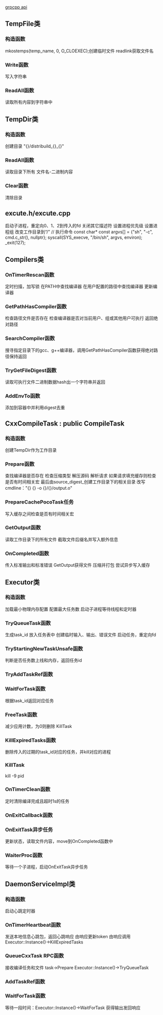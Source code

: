 [grpcpp api](https://grpc.github.io/grpc/cpp/index.html)

## TempFile类
### 构造函数
mkostemps(temp_name, 0, O_CLOEXEC);创建临时文件
readlink获取文件名

### Write函数
写入字符串

### ReadAll函数
读取所有内容到字符串中

## TempDir类

### 构造函数
创建目录
"{}/distribuild_{}_{}"

### ReadAll函数
读取目录下所有 文件名-二进制内容

### Clear函数
清除目录

## excute.h/excute.cpp
启动子进程，重定向0、1、2到传入的fd
关闭其它描述符
设置进程优先级
设置进程组
改变工作目录到“/”
// 执行命令
const char* const argvs[] = {"sh", "-c", cmd.c_str(), nullptr};
syscall(SYS_execve, "/bin/sh", argvs, environ);
_exit(127);

## Compilers类

### OnTimerRescan函数
定时扫描，加写锁
在PATH中查找编译器
在用户配置的路径中查找编译器
更新编译器

### GetPathHasCompiler函数
检查路径文件是否存在
检查编译器是否对当前用户、组或其他用户可执行
返回绝对路径

### SearchCompiler函数
搜寻指定目录下的gcc、g++编译器，调用GetPathHasCompiler函数获得绝对路径保持返回

### TryGetFileDigest函数
读取可执行文件二进制数据hash出一个字符串并返回

### AddEnvTo函数
添加到容器中并利用digest去重

## CxxCompileTask : public CompileTask

### 构造函数
创建TempDir作为工作目录

### Prepare函数
查找编译器是否存在
检查压缩类型
解压源码
解析请求
如果请求填充缓存则检查是否有时间相关宏
最后由source_digest_创建工作目录下的相关目录
改写cmdline："{} {} -o {}/{}/output.o"

### PrepareCachePocoTask任务
写入缓存之间检查是否有时间相关宏

### GetOutput函数
读取工作目录下的所有文件
截取文件后缀名并写入额外信息

### OnCompleted函数
传入标准输出和标准错误
GetOutput获得文件
压缩并打包
尝试异步写入缓存

## Executor类

### 构造函数
加载最小物理内存配置
配置最大任务数
启动子进程等待线程和定时器

### TryQueueTask函数
生成task_id
放入任务表中
创建临时输入、输出、错误文件
启动任务，重定向fd

### TryStartingNewTaskUnsafe函数
判断是否任务数上线和内存，返回任务id

### TryAddTaskRef函数

### WaitForTask函数
根据task_id返回对应任务

### FreeTask函数
减少应用计数，为0则删除
KillTask

### KillExpiredTasks函数
删除传入的过期的task_id对应的任务，并kill对应的进程

### KillTask
kill -9 pid

### OnTimerClean函数
定时清除编译完成且超时1s的任务

### OnExitCallback函数
### OnExitTask异步任务
更新状态，读取文件内容，move到OnCompleted函数中

### WaiterProc函数
等待一个子进程，启动OnExitTask异步任务

## DaemonServiceImpl类

### 构造函数
启动心跳定时器

### OnTimerHeartbeat函数
发送本地信息心跳包，返回心跳响应
由响应更新token
由响应调用 Executor::Instance()->KillExpiredTasks

### QueueCxxTask RPC函数
接收编译任务和文件
task->Prepare
Executor::Instance()->TryQueueTask

### AddTaskRef函数

### WaitForTask函数
等待一段时间：Executor::Instance()->WaitForTask
获得输出发回响应